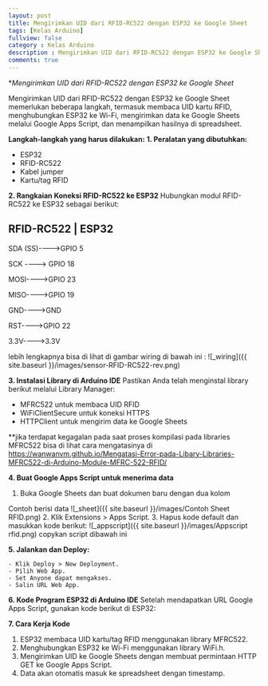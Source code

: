 ```yaml
---
layout: post
title: Mengirimkan UID dari RFID-RC522 dengan ESP32 ke Google Sheet
tags: [Kelas Arduino]
fullview: false
category : Kelas Arduino
description : Mengirimkan UID dari RFID-RC522 dengan ESP32 ke Google Sheet
comments: true
---
```

**Mengirimkan UID dari RFID-RC522 dengan ESP32 ke Google Sheet*

Mengirimkan UID dari RFID-RC522 dengan ESP32 ke Google Sheet memerlukan beberapa langkah, termasuk membaca UID kartu RFID, menghubungkan ESP32 ke Wi-Fi, mengirimkan data ke Google Sheets melalui Google Apps Script, dan menampilkan hasilnya di spreadsheet.

**Langkah-langkah yang harus dilakukan:**
**1. Peralatan yang dibutuhkan:**
* ESP32
* RFID-RC522
* Kabel jumper
* Kartu/tag RFID

**2. Rangkaian Koneksi RFID-RC522 ke ESP32**
Hubungkan modul RFID-RC522 ke ESP32 sebagai berikut:

RFID-RC522 |	ESP32
-----------------
SDA (SS)---->GPIO 5

SCK	----> GPIO 18

MOSI---->GPIO 23

MISO---->GPIO 19

GND---->GND

RST---->GPIO 22

3.3V---->3.3V

lebih lengkapnya bisa di lihat di gambar wiring di bawah ini :
![_wiring]({{ site.baseurl }}/images/sensor-RFID-RC522-rev.png)

**3. Instalasi Library di Arduino IDE**
Pastikan Anda telah menginstal library berikut melalui Library Manager:
* MFRC522 untuk membaca UID RFID
* WiFiClientSecure untuk koneksi HTTPS
* HTTPClient untuk mengirim data ke Google Sheets

**jika terdapat kegagalan pada saat proses kompilasi pada libraries MFRC522 bisa di lihat cara mengatasinya di https://wanwanvm.github.io/Mengatasi-Error-pada-Libary-Libraries-MFRC522-di-Arduino-Module-MFRC-522-RFID/

**4. Buat Google Apps Script untuk menerima data**
1. Buka Google Sheets dan buat dokumen baru dengan dua kolom

Contoh berisi data 
![_sheet]({{ site.baseurl }}/images/Contoh Sheet RFID.png)
2. Klik Extensions > Apps Script.
3. Hapus kode default dan masukkan kode berikut:
![_appscript]({{ site.baseurl }}/images/Appscript rfid.png)
copykan script dibawah ini
<script src="https://gist.github.com/wanwanvm/8441d08b73624f289e28df39c7c6b6fc.js"></script>

**5. Jalankan dan Deploy:**

    - Klik Deploy > New Deployment.
    - Pilih Web App.
    - Set Anyone dapat mengakses.
    - Salin URL Web App.

**6. Kode Program ESP32 di Arduino IDE**
Setelah mendapatkan URL Google Apps Script, gunakan kode berikut di ESP32:

<script src="https://gist.github.com/wanwanvm/73de2300ba6ea39f0880c3411bdec428.js"></script>

**7. Cara Kerja Kode**
1. ESP32 membaca UID kartu/tag RFID menggunakan library MFRC522.
2. Menghubungkan ESP32 ke Wi-Fi menggunakan library WiFi.h.
3. Mengirimkan UID ke Google Sheets dengan membuat permintaan HTTP GET ke Google Apps Script.
4. Data akan otomatis masuk ke spreadsheet dengan timestamp.
